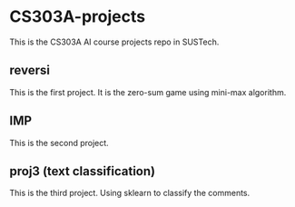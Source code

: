 # CS303A-projects
This is the CS303A AI course projects repo in SUSTech.

## reversi

This is the first project. It is the zero-sum game using mini-max algorithm.

## IMP

This is the second project.

## proj3 (text classification)

This is the third project. Using sklearn to classify the comments.